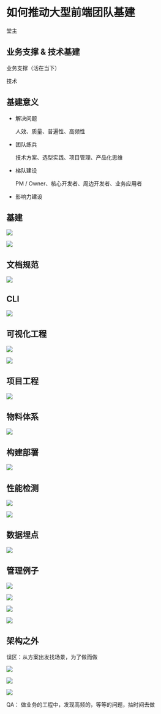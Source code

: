 # 如何推动大型前端团队基建

堂主

## 业务支撑 & 技术基建

业务支撑（活在当下）

技术



## 基建意义

- 解决问题

    人效、质量、普遍性、高频性

- 团队练兵

    技术方案、选型实践、项目管理、产品化思维

- 梯队建设

    PM / Owner、核心开发者、周边开发者、业务应用者

- 影响力建设



## 基建



![](http://file.wangsijie.top/blog/20200229141159.png)



![](http://file.wangsijie.top/blog/20200229140737.png)



## 文档规范

![](http://file.wangsijie.top/blog/20200229141456.png)



## CLI

![](http://file.wangsijie.top/blog/20200229141534.png)



## 可视化工程

![](http://file.wangsijie.top/blog/20200229142429.png)



![](http://file.wangsijie.top/blog/20200229143622.png)



## 项目工程

![](http://file.wangsijie.top/blog/20200229142246.png)



## 物料体系

![](http://file.wangsijie.top/blog/20200229142724.png)



## 构建部署

![](http://file.wangsijie.top/blog/20200229143148.png)



## 性能检测

![](http://file.wangsijie.top/blog/20200229143646.png)



![](http://file.wangsijie.top/blog/20200229143637.png)



## 数据埋点

![](http://file.wangsijie.top/blog/20200229143703.png)



## 管理例子

![](http://file.wangsijie.top/blog/20200229142504.png)



![](http://file.wangsijie.top/blog/20200229142526.png)



![](http://file.wangsijie.top/blog/20200229142551.png)

![](http://file.wangsijie.top/blog/20200229142717.png)



## 架构之外



误区：从方案出发找场景，为了做而做



![](http://file.wangsijie.top/blog/20200229144141.png)



![](http://file.wangsijie.top/blog/20200229144627.png)



![](http://file.wangsijie.top/blog/20200229144637.png)



QA： 做业务的工程中，发现高频的，等等的问题，抽时间去做


